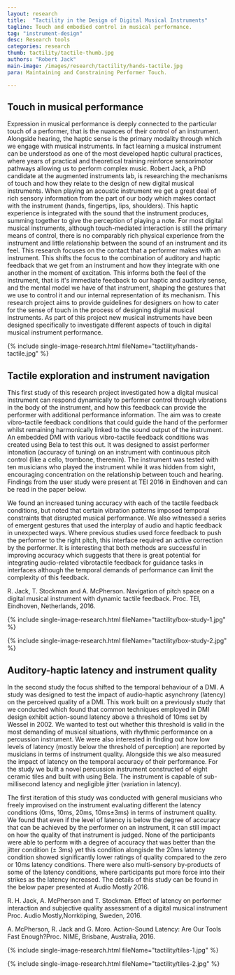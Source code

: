 ```yaml
---
layout: research
title:  "Tactility in the Design of Digital Musical Instruments"
tagline: Touch and embodied control in musical performance.
tag: "instrument-design"
desc: Research tools
categories: research
thumb: tactility/tactile-thumb.jpg
authors: "Robert Jack"
main-image: /images/research/tactility/hands-tactile.jpg
para: Maintaining and Constraining Performer Touch.

---
```


## Touch in musical performance

Expression in musical performance is deeply connected to the particular touch of a performer, that is the nuances of their control of an instrument. Alongside hearing, the haptic sense is the primary modality through which we engage with musical instruments. In fact learning a musical instrument can be understood as one of the most developed haptic cultural practices, where years of practical and theoretical training reinforce sensorimotor pathways allowing us to perform complex music. Robert Jack, a PhD candidate at the augmented instruments lab, is researching the mechanisms of touch and how they relate to the design of new digital musical instruments. When playing an acoustic instrument we get a great deal of rich sensory information from the part of our body which makes contact with the instrument (hands, fingertips, lips, shoulders). This haptic experience is integrated with the sound that the instrument produces, summing together to give the perception of playing a note. For most digital musical instruments, although touch-mediated interaction is still the primary means of control, there is no comparably rich physical experience from the instrument and little relationship between the sound of an instrument and its feel. This research focuses on the contact that a performer makes with an instrument. This shifts the focus to the combination of auditory and haptic feedback that we get from an instrument and how they integrate with one another in the moment of excitation. This informs both the feel of the instrument, that is it's immediate feedback to our haptic and auditory sense, and the mental model we have of that instrument, shaping the gestures that we use to control it and our internal representation of its mechanism. This research project aims to provide guidelines for designers on how to cater for the sense of touch in the process of designing digital musical instruments. As part of this project new musical instruments have been designed specifically to investigate different aspects of touch in digital musical instrument performance.

{% include single-image-research.html fileName="tactility/hands-tactile.jpg" %}


## Tactile exploration and instrument navigation

This first study of this research project investigated how a digital musical instrument can respond dynamically to performer control through vibrations in the body of the instrument, and how this feedback can provide the performer with additional performance information. The aim was to create vibro-tactile feedback conditions that could guide the hand of the performer whilst remaining harmonically linked to the sound output of the instrument. An embedded DMI with various vibro-tactile feedback conditions was created using Bela to test this out. It was designed to assist performer intonation (accuracy of tuning) on an instrument with continuous pitch control (like a cello, trombone, theremin). The instrument was tested with ten musicians who played the instrument while it was hidden from sight, encouraging concentration on the relationship between touch and hearing. Findings from the user study were present at TEI 2016 in Eindhoven and can be read in the paper below.

We found an increased tuning accuracy with each of the tactile feedback conditions, but noted that certain vibration patterns imposed temporal constraints that disrupted musical performance. We also witnessed a series of emergent gestures that used the interplay of audio and haptic feedback in unexpected ways. Where previous studies used force feedback to push the performer to the right pitch, this interface required an active correction by the performer. It is interesting that both methods are successful in improving accuracy which suggests that there is great potential for integrating audio-related vibrotactile feedback for guidance tasks in interfaces although the temporal demands of performance can limit the complexity of this feedback.

R. Jack, T. Stockman and A. McPherson. Navigation of pitch space on a digital musical instrument with dynamic tactile feedback. Proc. TEI, Eindhoven, Netherlands, 2016.

{% include single-image-research.html fileName="tactility/box-study-1.jpg" %}

{% include single-image-research.html fileName="tactility/box-study-2.jpg" %}

## Auditory-haptic latency and instrument quality

In the second study the focus shifted to the temporal behaviour of a DMI. A study was designed to test the impact of audio-haptic asynchrony (latency) on the perceived quality of a DMI. This work built on a previously study that we conducted which found that common techniques employed in DMI design exhibit action-sound latency above a threshold of 10ms set by Wessel in 2002. We wanted to test out whether this threshold is valid in the most demanding of musical situations, with rhythmic performance on a percussion instrument. We were also interested in finding out how low levels of latency (mostly below the threshold of perception) are reported by musicians in terms of instrument quality. Alongside this we also measured the impact of latency on the temporal accuracy of their performance. For the study we built a novel percussion instrument constructed of eight ceramic tiles and built with using Bela. The instrument is capable of sub-millisecond latency and negligible jitter (variation in latency).

The first iteration of this study was conducted with general musicians who freely improvised on the instrument evaluating different the latency conditions (0ms, 10ms, 20ms, 10ms±3ms) in terms of instrument quality. We found that even if the level of latency is below the degree of accuracy that can be achieved by the performer on an instrument, it can still impact on how the quality of that instrument is judged. None of the participants were able to perform with a degree of accuracy that was better than the jitter condition (± 3ms) yet this condition alongisde the 20ms latency condition showed significantly lower ratings of quality compared to the zero or 10ms latency conditions. There were also multi-sensory by-products of some of the latency conditions, where participants put more force into their strikes as the latency increased. The details of this study can be found in the below paper presented at Audio Mostly 2016.

R. H. Jack, A. McPherson and T. Stockman. Effect of latency on performer interaction and subjective quality assessment of a digital musical instrument Proc. Audio Mostly,Norrköping, Sweden, 2016.

A. McPherson, R. Jack and G. Moro. Action-Sound Latency: Are Our Tools Fast Enough?Proc. NIME, Brisbane, Australia, 2016.

{% include single-image-research.html fileName="tactility/tiles-1.jpg" %}

{% include single-image-research.html fileName="tactility/tiles-2.jpg" %}



